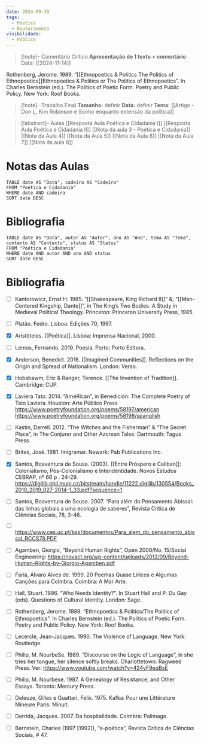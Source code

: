 ```yaml
---
date: 2024-09-30
tags:
  - Poetica
  - Doutoramento
visibilidade:
  - Público
---
```



> [!note]- Comentário Crítico
> **Apresentação de 1 texto + comentário**
> Data: [[2024-11-14]]
> 
Rothenberg, Jerome. 1989. “[[Ethnopoetics & Politics  The Politics of Ethnopoetics]]Ethnopoetics & Politics or The Politics of Ethnopoetics”. In Charles Bernstein (ed.). The Politics of Poetic Form. Poetry and Public Policy. New York: Roof Books.

> [!note]- Trabalho Final
> **Tamanho:** definir
> **Data:** definir
> **Tema:** [[Artigo - Don L, Kim Robinson e Sonho enquanto extensão da política]]
>  
> 

> [!abstract]- Aulas
> [[Resposta Aula Poética e Cidadania I]]
> [[Resposta Aula Poética e Cidadania II]]
>  [[Nota da aula 3 - Poética e Cidadania]]
>  [[Nota da Aula 4]]
>  [[Nota da Aula 5]]
>  [[Nota da Aula 6]]
>  [[Nota da Aula 7]]
>  [[Nota da aula 8]]
> 

# Notas das Aulas

```dataview
TABLE date AS "Data", cadeira AS "Cadeira"
FROM "Poética e Cidadania"
WHERE date AND cadeira
SORT date DESC
```

# Bibliografia

```dataview
TABLE date AS "Data", autor AS "Autor", ano AS "Ano", tema AS "Tema", contexto AS "Contexto", status AS "Status"
FROM "Poética e Cidadania"
WHERE date AND autor AND ano AND status
SORT date DESC
```


# Bibliografia

- [ ] Kantorowicz, Ernst H. 1985. “[[Shakespeare, King Richard II]]” &; “[[Man-Centered Kingship, Dante]]”, in The King’s Two Bodies. A Study in Medieval Political Theology. Princeton: Princeton University Press, 1985.
- [ ] Platão. Fedro. Lisboa: Edições 70, 1997.

- [x] Aristóteles. [[Poética]]. Lisboa: Imprensa Nacional, 2000.

- [ ] Lemos, Fernando. 2019. Poesia. Porto: Porto Editora.

- [x] Anderson, Benedict. 2016. [[Imagined Communities]]. Reflections on the Origin and Spread of Nationalism. London: Verso.

- [x] Hobsbawm, Eric & Ranger, Terence. [[The Invention of Tradition]]. Cambridge: CUP.

- [x] Laviera Tato. 2014. “AmeRícan”, in Benedición: The Complete Poetry of Tato Laviera. Houston: Arte Público Press https://www.poetryfoundation.org/poems/58197/american https://www.poetryfoundation.org/poems/58198/spanglish
- [ ] Kastin, Darrell. 2012. “The Witches and the Fisherman” &amp; “The Secret Place”, in The Conjurer and Other Azorean Tales. Dartmouth: Tagus Press.

- [ ] Brites, José. 1981. Imigramar. Newark: Pab Publications Inc.

- [x] Santos, Boaventura de Sousa. (2003). [[Entre Próspero e Caliban]]: Colonialismo, Pós-Colonialismo e Interidentidade. Novos Estudos CEBRAP, nº 66 p . 24-29. https://digilib.phil.muni.cz/bitstream/handle/11222.digilib/130554/Books_2010_2019_027-2014-1_33.pdf?sequence=1

- [ ] Santos, Boaventura de Sousa. 2007. “Para além do Pensamento Abissal: das linhas globais a uma ecologia de saberes”, Revista Crítica de Ciências Sociais, 78, 3-46.
- [ ] https://www.ces.uc.pt/bss/documentos/Para_alem_do_pensamento_abissal_RCCS78.PDF

- [ ] Agamben, Giorgio, “Beyond Human Rights”, Open 2008/No. 15/Social Engineering: https://novact.org/wp-content/uploads/2012/09/Beyond-Human-Rights-by-Giorgio-Agamben.pdf

- [ ] Faria, Álvaro Alves de. 1999. 20 Poemas Quase Líricos e Algumas Canções para Coimbra. Coimbra: A Mar Arte. 

- [ ] Hall, Stuart. 1996. “Who Needs Identity?”. In Stuart Hall and P. Du Gay (eds). Questions of Cultural Identity. London: Sage. 

- [ ] Rothenberg, Jerome. 1989. “Ethnopoetics &amp; Politics/The Politics of Ethnopoetics”. In Charles Bernstein (ed.). The Politics of Poetic Form. Poetry and Public Policy. New York: Roof Books.

- [ ] Lecercle, Jean-Jacques. 1990. The Violence of Language. New York: Routledge. 

- [ ] Philip, M. NourbeSe. 1989. “Discourse on the Logic of Language”, in she tries her tongue, her silence softly breaks. Charlottetown: Ragweed Press. Ver: https://www.youtube.com/watch?v=424yF9eqBsE

- [ ] Philip, M. Nourbese. 1987. A Genealogy of Resistance, and Other Essays. Toronto: Mercury Press.

- [ ] Deleuze, Gilles e Guattari, Felix. 1975. Kafka: Pour une Littérature Mineure Paris: Minuit. 

- [ ] Derrida, Jacques. 2007. Da hospitalidade. Coimbra: Palimage.

- [ ] Bernstein, Charles (1997 [1992]), “a-poética”, Revista Crítica de Ciências Sociais, # 47.
